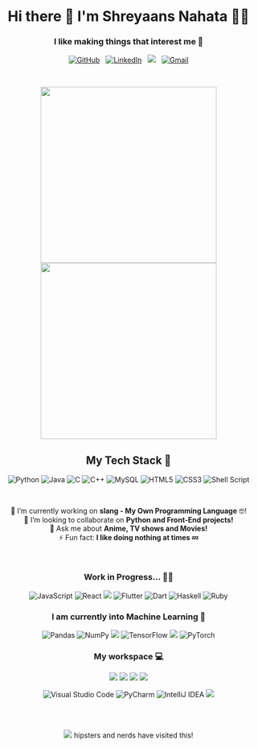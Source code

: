 <h1 align='center'>
  Hi there 👋 I'm Shreyaans Nahata 👨‍💻
</h1>

<h3 align="center">
 I like making things that interest me 🧠
</h3>


<p align='center'>
 <a href="https://github.com/IAmOZRules"><img alt="GitHub" src="https://img.shields.io/badge/github-%23121011.svg?style=for-the-badge&logo=github&logoColor=white"/></a>&nbsp;&nbsp;
 <a href="https://www.linkedin.com/in/iamozrules/"><img alt="LinkedIn" src="https://img.shields.io/badge/linkedin-%230077B5.svg?style=for-the-badge&logo=linkedin&logoColor=white"/></a>&nbsp;&nbsp;
 <a href="https://www.kaggle.com/shreyaansnahata"><img src="https://img.shields.io/badge/Kaggle-20BEFF?style=for-the-badge&logo=Kaggle&logoColor=white" /></a>&nbsp;&nbsp;
<a href="mailto:iamozrules@gmail.com"><img alt="Gmail" src="https://img.shields.io/badge/Gmail-D14836?style=for-the-badge&logo=gmail&logoColor=white" /></a>
</p><br>


<p align='center'>
  <a href="#"><img src="http://github-readme-streak-stats.herokuapp.com?user=IAmOZRules&theme=nightowl&fire=DD2727" width="350"></a>
 <a href="#"><img src="https://github-readme-stats.vercel.app/api?username=IAmOZRules&show_icons=true&hide_border=false&theme=nightowl" width="350"></a>
</p>

<h2 align="center"> My Tech Stack 🔭 </h2>

<p align='center'>
 <img alt="Python" src="https://img.shields.io/badge/python-%2314354C.svg?style=for-the-badge&logo=python&logoColor=white"/> <img alt="Java" src="https://img.shields.io/badge/java-%23ED8B00.svg?style=for-the-badge&logo=java&logoColor=white"/> <img alt="C" src="https://img.shields.io/badge/c-%2300599C.svg?style=for-the-badge&logo=c&logoColor=white"/> <img alt="C++" src="https://img.shields.io/badge/c++%20-%2300599C.svg?&style=for-the-badge&logo=c%2B%2B&ogoColor=white"> <img alt="MySQL" src="https://img.shields.io/badge/mysql-%2300f.svg?style=for-the-badge&logo=mysql&logoColor=white"/> <img alt="HTML5" src="https://img.shields.io/badge/html5-%23E34F26.svg?style=for-the-badge&logo=html5&logoColor=white"/> <img alt="CSS3" src="https://img.shields.io/badge/css3-%231572B6.svg?style=for-the-badge&logo=css3&logoColor=white"/> <img alt="Shell Script" src="https://img.shields.io/badge/shell_script-%23121011.svg?style=for-the-badge&logo=gnu-bash&logoColor=white"/>
 </p><br>

<p align='center'>
🔭 I’m currently working on <b>  slang - My Own Programming Language</b> 🤓!<br>
👯 I’m looking to collaborate on <b>Python and Front-End projects!</b><br>
💬 Ask me about <b>Anime, TV shows and Movies!</b><br>
⚡ Fun fact: <b>I like doing nothing at times 💤</b><br>
</p><br>

<h3 align="center"> Work in Progress... 👨‍🎓 </h3>

<p align='center'>
<img alt="JavaScript" src="https://img.shields.io/badge/javascript-%23323330.svg?style=for-the-badge&logo=javascript&logoColor=%23F7DF1E"/> <img alt="React" src="https://img.shields.io/badge/react-%2320232a.svg?style=for-the-badge&logo=react&logoColor=%2361DAFB"/> <img src= "https://img.shields.io/badge/Amazon_AWS-232F3E?style=for-the-badge&logo=amazon-aws&logoColor=white" /> <img alt="Flutter" src="https://img.shields.io/badge/Flutter-%2302569B.svg?style=for-the-badge&logo=Flutter&logoColor=white" /> <img alt="Dart" src="https://img.shields.io/badge/dart-%230175C2.svg?style=for-the-badge&logo=dart&logoColor=white"/> <img alt="Haskell" src="https://img.shields.io/badge/Haskell-5D4F85?style=for-the-badge&logo=Haskell&logoColor=white"/> <img alt="Ruby" src="https://img.shields.io/badge/ruby-%23CC342D.svg?style=for-the-badge&logo=ruby&logoColor=white"/>
</p>

<h3 align="center"> I am currently into Machine Learning 🤖 </h3>

<p align='center'>
<img alt="Pandas" src="https://img.shields.io/badge/pandas-%23150458.svg?style=for-the-badge&logo=pandas&logoColor=white" /> <img alt="NumPy" src="https://img.shields.io/badge/numpy-%23013243.svg?style=for-the-badge&logo=numpy&logoColor=white" /> <img src="https://img.shields.io/badge/scikit_learn-F7931E?style=for-the-badge&logo=scikit-learn&logoColor=white"/> <img alt="TensorFlow" src="https://img.shields.io/badge/TensorFlow-%23FF6F00.svg?style=for-the-badge&logo=TensorFlow&logoColor=white" /> <img src= "https://img.shields.io/badge/OpenCV-27338e?style=for-the-badge&logo=OpenCV&logoColor=white" /> <img alt="PyTorch" src="https://img.shields.io/badge/PyTorch-%23EE4C2C.svg?style=for-the-badge&logo=PyTorch&logoColor=white" /> 
</p>

<h3 align="center"> My workspace 💻 </h3>
<p align='center'>
  <img src="https://img.shields.io/badge/windows-%230078D6.svg?&style=for-the-badge&logo=windows&logoColor=white" /> <img src= "https://img.shields.io/badge/Ubuntu-E95420?style=for-the-badge&logo=ubuntu&logoColor=white" /> <img src="https://img.shields.io/badge/intel-core%20i5%2010th-%230071C5.svg?&style=for-the-badge&logo=intel&logoColor=white" /> <img src="https://img.shields.io/badge/RAM-12GB-%230071C5.svg?&style=for-the-badge&logoColor=white" />
</p>

<p align='center'>
 <img alt="Visual Studio Code" src="https://img.shields.io/badge/VisualStudioCode-0078d7.svg?style=for-the-badge&logo=visual-studio-code&logoColor=white"/> <img alt="PyCharm" src="https://img.shields.io/badge/pycharm-143?style=for-the-badge&logo=pycharm&logoColor=black&color=black&labelColor=green"/> <img alt="IntelliJ IDEA" src="https://img.shields.io/badge/IntelliJIDEA-000000.svg?style=for-the-badge&logo=intellij-idea&logoColor=white"/> <img src= "https://img.shields.io/badge/PowerShell-5391FE?style=for-the-badge&logo=PowerShell&logoColor=white" />
</p><br></br>


<p align='center'>
  <a href="#"><img src="https://badges.pufler.dev/visits/IAmOZRules/IAmOZRules"></a> hipsters and nerds have visited this!
</p>
